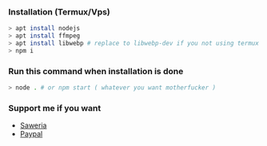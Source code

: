 ### Installation (Termux/Vps)
```bash
> apt install nodejs
> apt install ffmpeg
> apt install libwebp # replace to libwebp-dev if you not using termux
> npm i
```

### Run this command when installation is done
```bash
> node . # or npm start ( whatever you want motherfucker )
```

### Support me if you want
* [Saweria](https://saweria.co/mhankbarbar)
* [Paypal](https://paypal.me/mhankbarbar)
